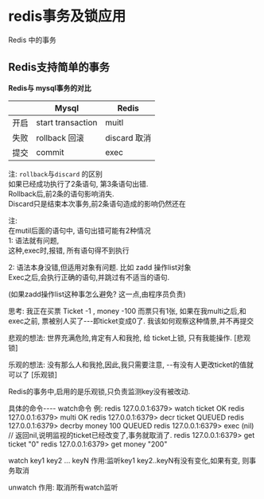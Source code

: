 # redis事务及锁应用


Redis 中的事务

## Redis支持简单的事务

**Redis与 mysql事务的对比**

|   | Mysql | Redis |
| ------------- | ------------- | ------------- |
| 开启 | start transaction  |  muitl      |
| 失败 | rollback 回滚       | discard 取消  |
| 提交 | commit             |  exec    |


注: `rollback`与`discard` 的区别  
如果已经成功执行了2条语句, 第3条语句出错.  
Rollback后,前2条的语句影响消失.  
Discard只是结束本次事务,前2条语句造成的影响仍然还在  

注:  
在mutil后面的语句中, 语句出错可能有2种情况  
1: 语法就有问题,   
这种,exec时,报错, 所有语句得不到执行  

2: 语法本身没错,但适用对象有问题. 比如 zadd 操作list对象  
Exec之后,会执行正确的语句,并跳过有不适当的语句.  

(如果zadd操作list这种事怎么避免? 这一点,由程序员负责)


思考: 
我正在买票
Ticket -1 , money -100
而票只有1张, 如果在我multi之后,和exec之前, 票被别人买了---即ticket变成0了.
我该如何观察这种情景,并不再提交

悲观的想法: 
世界充满危险,肯定有人和我抢, 给 ticket上锁, 只有我能操作. [悲观锁]

乐观的想法:
没有那么人和我抢,因此,我只需要注意,
--有没有人更改ticket的值就可以了 [乐观锁]

Redis的事务中,启用的是乐观锁,只负责监测key没有被改动.


具体的命令----  watch命令
例: 
redis 127.0.0.1:6379> watch ticket
OK
redis 127.0.0.1:6379> multi
OK
redis 127.0.0.1:6379> decr ticket
QUEUED
redis 127.0.0.1:6379> decrby money 100
QUEUED
redis 127.0.0.1:6379> exec
(nil)   // 返回nil,说明监视的ticket已经改变了,事务就取消了.
redis 127.0.0.1:6379> get ticket
"0"
redis 127.0.0.1:6379> get money
"200"


watch key1 key2  ... keyN
作用:监听key1 key2..keyN有没有变化,如果有变, 则事务取消

unwatch 
作用: 取消所有watch监听



